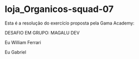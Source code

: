 # loja_Organicos-squad-07

Esta é a resolução do exercícío proposta pela Gama Academy:

DESAFIO EM GRUPO: MAGALU DEV

Eu William Ferrari 

Eu Gabriel

